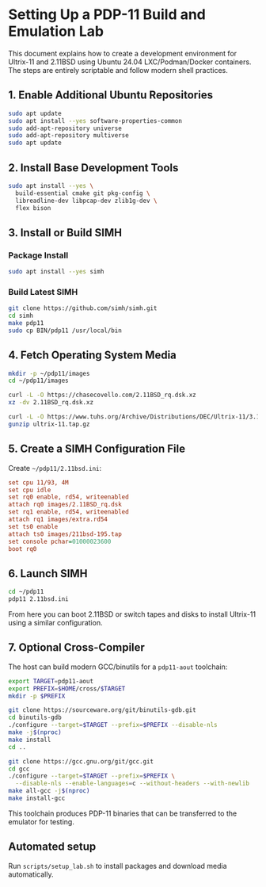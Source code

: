 # Setting Up a PDP-11 Build and Emulation Lab

This document explains how to create a development environment for Ultrix-11 and 2.11BSD using Ubuntu 24.04 LXC/Podman/Docker containers. The steps are entirely scriptable and follow modern shell practices.

## 1. Enable Additional Ubuntu Repositories

```bash
sudo apt update
sudo apt install --yes software-properties-common
sudo add-apt-repository universe
sudo add-apt-repository multiverse
sudo apt update
```

## 2. Install Base Development Tools

```bash
sudo apt install --yes \
  build-essential cmake git pkg-config \
  libreadline-dev libpcap-dev zlib1g-dev \
  flex bison
```

## 3. Install or Build SIMH

### Package Install

```bash
sudo apt install --yes simh
```

### Build Latest SIMH

```bash
git clone https://github.com/simh/simh.git
cd simh
make pdp11
sudo cp BIN/pdp11 /usr/local/bin
```

## 4. Fetch Operating System Media

```bash
mkdir -p ~/pdp11/images
cd ~/pdp11/images

curl -L -O https://chasecovello.com/2.11BSD_rq.dsk.xz
xz -dv 2.11BSD_rq.dsk.xz

curl -L -O https://www.tuhs.org/Archive/Distributions/DEC/Ultrix-11/3.1/ultrix-11.tap.gz
gunzip ultrix-11.tap.gz
```

## 5. Create a SIMH Configuration File

Create `~/pdp11/2.11bsd.ini`:

```ini
set cpu 11/93, 4M
set cpu idle
set rq0 enable, rd54, writeenabled
attach rq0 images/2.11BSD_rq.dsk
set rq1 enable, rd54, writeenabled
attach rq1 images/extra.rd54
set ts0 enable
attach ts0 images/211bsd-195.tap
set console pchar=01000023600
boot rq0
```

## 6. Launch SIMH

```bash
cd ~/pdp11
pdp11 2.11bsd.ini
```

From here you can boot 2.11BSD or switch tapes and disks to install Ultrix-11 using a similar configuration.

## 7. Optional Cross-Compiler

The host can build modern GCC/binutils for a `pdp11-aout` toolchain:

```bash
export TARGET=pdp11-aout
export PREFIX=$HOME/cross/$TARGET
mkdir -p $PREFIX

git clone https://sourceware.org/git/binutils-gdb.git
cd binutils-gdb
./configure --target=$TARGET --prefix=$PREFIX --disable-nls
make -j$(nproc)
make install
cd ..

git clone https://gcc.gnu.org/git/gcc.git
cd gcc
./configure --target=$TARGET --prefix=$PREFIX \
  --disable-nls --enable-languages=c --without-headers --with-newlib
make all-gcc -j$(nproc)
make install-gcc
```

This toolchain produces PDP-11 binaries that can be transferred to the emulator for testing.


## Automated setup

Run `scripts/setup_lab.sh` to install packages and download media automatically.


